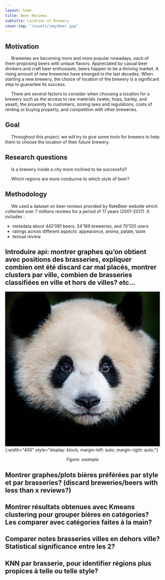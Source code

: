 ```yaml
---
layout: home
title: Beer Reviews
subtitle: Location of Brewery
cover-img: "/assets/img/beer.jpg"
---
```


## Motivation

&nbsp;&nbsp;&nbsp;&nbsp; Breweries are becoming more and more popular nowadays, each of them proposing beers with unique flavors. Appreciated by casual beer drinkers and craft beer enthusiasts, beers happen to be a thriving market. A rising amount of new breweries have emerged in the last decades. When starting a new brewery, the choice of location of the brewery is a significant step to guarantee its success.  

&nbsp;&nbsp;&nbsp;&nbsp; There are several factors to consider when choosing a location for a brewery such as the access to raw materials (water, hops, barley, and yeast), the proximity to customers, zoning laws and regulations, costs of renting or buying property, and competition with other breweries.  

## Goal

&nbsp;&nbsp;&nbsp;&nbsp; Throughout this project, we will try to give some tools for brewers to help them to choose the location of their future brewery.

## Research questions

&nbsp;&nbsp;&nbsp;&nbsp; Is a brewery inside a city more inclined to be successful?

&nbsp;&nbsp;&nbsp;&nbsp; Which regions are more conducive to which style of beer?

## Methodology

&nbsp;&nbsp;&nbsp;&nbsp; We used a dataset on beer reviews provided by RateBeer website which collected over 7 millions reviews for a period of 17 years (2001-2017). It includes :
- metadata about 442’081 beers, 24’189 breweries, and 70’120 users
- ratings across different aspects: appearance, aroma, palate, taste
- textual review


<div class="flourish-embed flourish-chart" data-src="visualisation/12232997"><script src="https://public.flourish.studio/resources/embed.js"></script></div>

## Introduire api: montrer graphes qu’on obtient avec positions des brasseries, expliquer combien ont été discard car mal placés, montrer clusters par ville, combien de brasseries classifiées en ville et hors de villes? etc…

![ Image description ](./images/image.jpg){:width="400" style="display: block; margin-left: auto; margin-right: auto;"}
<center><i>Figure: example</i></center>

## Montrer graphes/plots bières préférées par style et par brasseries? (discard breweries/beers with less than x reviews?)

## Montrer résultats obtenues avec Kmeans clustering pour grouper bières en catégories? Les comparer avec catégories faites à la main?

## Comparer notes brasseries villes en dehors ville? Statistical significance entre les 2?

## KNN par brasserie, pour identifier régions plus propices à telle ou telle style?

